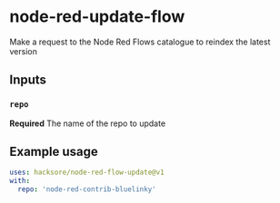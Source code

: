 # node-red-update-flow
Make a request to the Node Red Flows catalogue to reindex the latest version

## Inputs

### `repo`

**Required** The name of the repo to update

## Example usage

```yaml
uses: hacksore/node-red-flow-update@v1
with:
  repo: 'node-red-contrib-bluelinky'
```